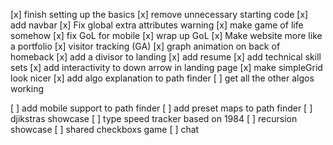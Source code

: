 [x] finish setting up the basics
[x] remove unnecessary starting code
[x] add navbar
[x] Fix global extra attributes warning
[x] make game of life somehow
[x] fix GoL for mobile
[x] wrap up GoL
[x] Make website more like a portfolio
[x] visitor tracking (GA)
[x] graph animation on back of homeback
[x] add a divisor to landing
[x] add resume
[x] add technical skill sets
[x] add interactivity to down arrow in landing page
[x] make simpleGrid look nicer
[x] add algo explanation to path finder
[ ] get all the other algos working

[ ] add mobile support to path finder
[ ] add preset maps to path finder
[ ] djikstras showcase
[ ] type speed tracker based on 1984
[ ] recursion showcase
[ ] shared checkboxs game
[ ] chat
